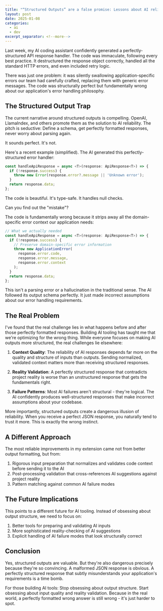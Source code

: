 ```yaml
---
title: "“Structured Outputs” are a false promise: Lessons about AI reliability"
layout: post
date: 2025-01-08
categories:
  - ai
  - dev
excerpt_separator: <!--more-->
---
```


Last week, my AI coding assistant confidently generated a perfectly-structured API response handler. The code was immaculate, following every best practice. It destructured the response object correctly, handled all the standard HTTP errors, and even included retry logic. 

There was just one problem: it was silently swallowing application-specific errors our team had carefully crafted, replacing them with generic error messages. The code was structurally perfect but fundamentally wrong about our application's error handling philosophy.

<!--more-->

## The Structured Output Trap

The current narrative around structured outputs is compelling. OpenAI, LlamaIndex, and others promote them as the solution to AI reliability. The pitch is seductive: Define a schema, get perfectly formatted responses, never worry about parsing again.

It sounds perfect. It's not.

Here's a recent example (simplified). The AI generated this perfectly-structured error handler:

```typescript
const handleApiResponse = async <T>(response: ApiResponse<T>) => {
  if (!response.success) {
    throw new Error(response.error?.message || 'Unknown error');
  }
  return response.data;
};
```

The code is beautiful. It's type-safe. It handles null checks. 

Can you find out the "mistake"?

The code is fundamentally wrong because it strips away all the domain-specific error context our application needs:

```typescript
// What we actually needed
const handleApiResponse = async <T>(response: ApiResponse<T>) => {
  if (!response.success) {
    // Preserve domain-specific error information
    throw new ApplicationError(
      response.error.code,
      response.error.message,
      response.error.context
    );
  }
  return response.data;
};
```

This isn't a parsing error or a hallucination in the traditional sense. The AI followed its output schema perfectly. It just made incorrect assumptions about our error handling requirements.

## The Real Problem

I've found that the real challenge lies in what happens before and after those perfectly formatted responses. Building AI tooling has taught me that we're optimizing for the wrong thing. While everyone focuses on making AI outputs more structured, the real challenges lie elsewhere:

1. **Context Quality**: The reliability of AI responses depends far more on the quality and structure of inputs than outputs. Sending normalized, validated context matters more than receiving structured responses.

2. **Reality Validation**: A perfectly structured response that contradicts project reality is worse than an unstructured response that gets the fundamentals right.

3. **Failure Patterns**: Most AI failures aren't structural - they're logical. The AI confidently produces well-structured responses that make incorrect assumptions about your codebase.

More importantly, structured outputs create a dangerous illusion of reliability. When you receive a perfect JSON response, you naturally tend to trust it more. This is exactly the wrong instinct.

## A Different Approach

The most reliable improvements in my extension came not from better output formatting, but from:

1. Rigorous input preparation that normalizes and validates code context before sending it to the AI
2. Post-processing validation that cross-references AI suggestions against project reality
3. Pattern matching against common AI failure modes

## The Future Implications

This points to a different future for AI tooling. Instead of obsessing about output structure, we need to focus on:

1. Better tools for preparing and validating AI inputs
2. More sophisticated reality-checking of AI suggestions
3. Explicit handling of AI failure modes that look structurally correct

## Conclusion

Yes, structured outputs are valuable. But they're also dangerous precisely because they're so convincing. A malformed JSON response is obvious. A perfectly structured response that subtly misunderstands your application's requirements is a time bomb.

For those building AI tools: Stop obsessing about output structure. Start obsessing about input quality and reality validation. Because in the real world, a perfectly formatted wrong answer is still wrong - it's just harder to spot.
